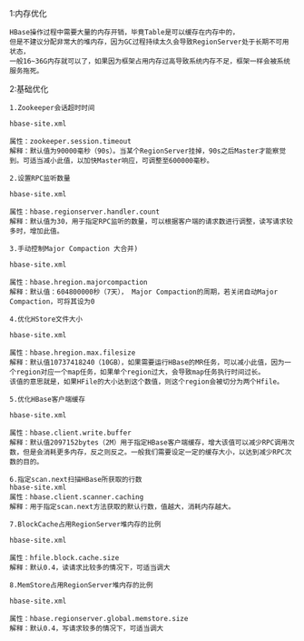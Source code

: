 1:内存优化

    HBase操作过程中需要大量的内存开销，毕竟Table是可以缓存在内存中的，
    但是不建议分配非常大的堆内存，因为GC过程持续太久会导致RegionServer处于长期不可用状态，
    一般16~36G内存就可以了，如果因为框架占用内存过高导致系统内存不足，框架一样会被系统服务拖死。

2:基础优化
    
    1.Zookeeper会话超时时间

    hbase-site.xml

    属性：zookeeper.session.timeout
    解释：默认值为90000毫秒（90s）。当某个RegionServer挂掉，90s之后Master才能察觉到。可适当减小此值，以加快Master响应，可调整至600000毫秒。
    
    2.设置RPC监听数量

    hbase-site.xml

    属性：hbase.regionserver.handler.count
    解释：默认值为30，用于指定RPC监听的数量，可以根据客户端的请求数进行调整，读写请求较多时，增加此值。

    3.手动控制Major Compaction 大合并)
    
    hbase-site.xml

    属性：hbase.hregion.majorcompaction
    解释：默认值：604800000秒（7天）， Major Compaction的周期，若关闭自动Major Compaction，可将其设为0
    
    4.优化HStore文件大小

    hbase-site.xml
    
    属性：hbase.hregion.max.filesize
    解释：默认值10737418240（10GB），如果需要运行HBase的MR任务，可以减小此值，因为一个region对应一个map任务，如果单个region过大，会导致map任务执行时间过长。
    该值的意思就是，如果HFile的大小达到这个数值，则这个region会被切分为两个Hfile。

    5.优化HBase客户端缓存

    hbase-site.xml

    属性：hbase.client.write.buffer
    解释：默认值2097152bytes（2M）用于指定HBase客户端缓存，增大该值可以减少RPC调用次数，但是会消耗更多内存，反之则反之。一般我们需要设定一定的缓存大小，以达到减少RPC次数的目的。
    
    6.指定scan.next扫描HBase所获取的行数
    hbase-site.xml
    属性：hbase.client.scanner.caching
    解释：用于指定scan.next方法获取的默认行数，值越大，消耗内存越大。

    7.BlockCache占用RegionServer堆内存的比例

    hbase-site.xml

    属性：hfile.block.cache.size
    解释：默认0.4，读请求比较多的情况下，可适当调大

    8.MemStore占用RegionServer堆内存的比例

    hbase-site.xml

    属性：hbase.regionserver.global.memstore.size
    解释：默认0.4，写请求较多的情况下，可适当调大


